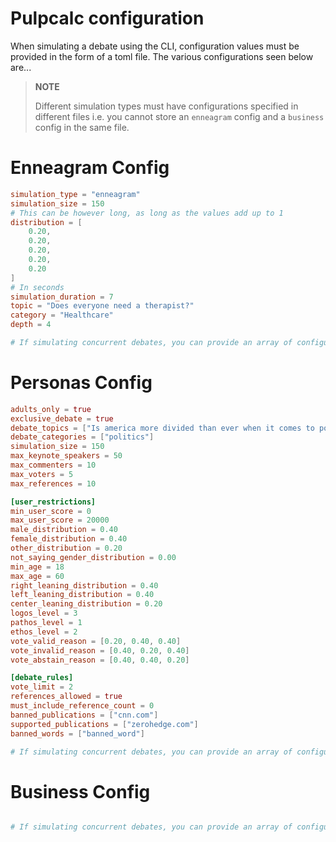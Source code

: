 # Pulpcalc configuration
When simulating a debate using the CLI, configuration values must be provided in the form of a toml file. The various configurations seen below are...

> **NOTE**
>
> Different simulation types must have configurations specified in different files i.e. you cannot 
> store an `enneagram` config and a `business` config in the same file.

# Enneagram Config
```toml
simulation_type = "enneagram"
simulation_size = 150
# This can be however long, as long as the values add up to 1
distribution = [
    0.20,
    0.20,
    0.20,
    0.20,
    0.20 
]
# In seconds
simulation_duration = 7
topic = "Does everyone need a therapist?"
category = "Healthcare"
depth = 4

# If simulating concurrent debates, you can provide an array of configurations
```

# Personas Config
```toml
adults_only = true
exclusive_debate = true
debate_topics = ["Is america more divided than ever when it comes to politics?"]
debate_categories = ["politics"]
simulation_size = 150
max_keynote_speakers = 50
max_commenters = 10
max_voters = 5
max_references = 10

[user_restrictions]
min_user_score = 0
max_user_score = 20000
male_distribution = 0.40
female_distribution = 0.40
other_distribution = 0.20
not_saying_gender_distribution = 0.00
min_age = 18
max_age = 60
right_leaning_distribution = 0.40
left_leaning_distribution = 0.40
center_leaning_distribution = 0.20
logos_level = 3
pathos_level = 1
ethos_level = 2
vote_valid_reason = [0.20, 0.40, 0.40]
vote_invalid_reason = [0.40, 0.20, 0.40]
vote_abstain_reason = [0.40, 0.40, 0.20]

[debate_rules]
vote_limit = 2
references_allowed = true 
must_include_reference_count = 0
banned_publications = ["cnn.com"]
supported_publications = ["zerohedge.com"]
banned_words = ["banned_word"]

# If simulating concurrent debates, you can provide an array of configurations
```

# Business Config
```toml

# If simulating concurrent debates, you can provide an array of configurations
```